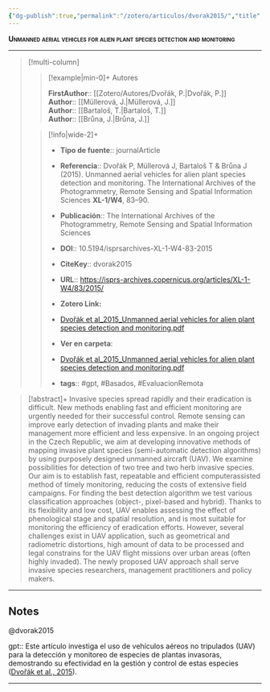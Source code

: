 ```yaml
---
{"dg-publish":true,"permalink":"/zotero/articulos/dvorak2015/","title":"Unmanned aerial vehicles for alien plant species detection and monitoring","tags":["#zotero"]}
---
```



<span style="font-variant:small-caps; font-weight: bold;">Unmanned aerial vehicles for alien plant species detection and monitoring</span>

---


> [!multi-column]
>
>> [!example|min-0]+ Autores
>> 
>> **FirstAuthor**:: [[Zotero/Autores/Dvořák, P.\|Dvořák, P.]]  
>> **Author**:: [[Müllerová, J.\|Müllerová, J.]]  
>> **Author**:: [[Bartaloš, T.\|Bartaloš, T.]]  
>> **Author**:: [[Brůna, J.\|Brůna, J.]]  
 >
>
>> [!info|wide-2]+
>>
>> - **Tipo de fuente**:: journalArticle
>> - **Referencia**:: Dvořák P, Müllerová J, Bartaloš T & Brůna J (2015). Unmanned aerial vehicles for alien plant species detection and monitoring. The International Archives of the Photogrammetry, Remote Sensing and Spatial Information Sciences **XL-1/W4**, 83–90.
>> - **Publicación**:: The International Archives of the Photogrammetry, Remote Sensing and Spatial Information Sciences
>> - **DOI**:: 10.5194/isprsarchives-XL-1-W4-83-2015
>> - **CiteKey**:: dvorak2015
>> - **URL**:: https://isprs-archives.copernicus.org/articles/XL-1-W4/83/2015/
>> - **Zotero Link:** 
>> - [Dvořák et al_2015_Unmanned aerial vehicles for alien plant species detection and monitoring.pdf](zotero://select/library/items/PGD6B9RM)
>>
>> - **Ver en carpeta**: 
>> - [Dvořák et al_2015_Unmanned aerial vehicles for alien plant species detection and monitoring.pdf](file://J:\OneDrive\Articulos\Dvořák%20et%20al_2015_Unmanned%20aerial%20vehicles%20for%20alien%20plant%20species%20detection%20and%20monitoring.pdf)
>> - **tags**:: #gpt, #Basados, #EvaluacionRemota



> [!abstract]+ 
>Invasive species spread rapidly and their eradication is difficult. New methods enabling fast and efficient monitoring are urgently needed for their successful control. Remote sensing can improve early detection of invading plants and make their management more efficient and less expensive. In an ongoing project in the Czech Republic, we aim at developing innovative methods of mapping invasive plant species (semi-automatic detection algorithms) by using purposely designed unmanned aircraft (UAV). We examine possibilities for detection of two tree and two herb invasive species. Our aim is to establish fast, repeatable and efficient computerassisted method of timely monitoring, reducing the costs of extensive field campaigns. For finding the best detection algorithm we test various classification approaches (object-, pixel-based and hybrid). Thanks to its flexibility and low cost, UAV enables assessing the effect of phenological stage and spatial resolution, and is most suitable for monitoring the efficiency of eradication efforts. However, several challenges exist in UAV application, such as geometrical and radiometric distortions, high amount of data to be processed and legal constrains for the UAV flight missions over urban areas (often highly invaded). The newly proposed UAV approach shall serve invasive species researchers, management practitioners and policy makers.


--- 

## Notes

@dvorak2015

gpt:: Este artículo investiga el uso de vehículos aéreos no tripulados (UAV) para la detección y monitoreo de especies de plantas invasoras, demostrando su efectividad en la gestión y control de estas especies ([Dvořák et al., 2015](zotero://select/library/items/J3WPUZXD)).






---







